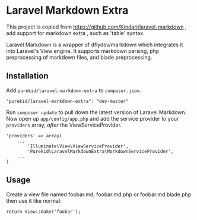 # Laravel Markdown Extra

This project is copied from https://github.com/Kindari/laravel-markdown , add support for markdown extra , such as 'table' syntax. 

Laravel Markdown is a wrapper of dflydev/markdown which integrates it into Laravel's View engine. It supports markdown  parsing, php preprocessing of markdown files, and blade preprocessing.

## Installation

Add `purekid/laravel-markdown-extra` to `composer.json`.

    "purekid/laravel-markdown-extra": "dev-master"
    
Run `composer update` to pull down the latest version of Laravel Markdown. Now open up `app/config/app.php` and add the service provider to your `providers` array, *after* the ViewServiceProvider.

    'providers' => array(
    	...
    		'Illuminate\View\ViewServiceProvider',
    		'Purekid\LaravelMarkdownExtra\MarkdownServiceProvider',
		...
    )

## Usage

Create a view file named foobar.md, foobar.md.php or foobar.md.blade.php then use it like normal:

    return View::make('foobar');

